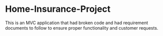 # Home-Insurance-Project
This is an MVC application that had broken code and had requirement documents to follow to ensure proper functionality and customer requests.   
